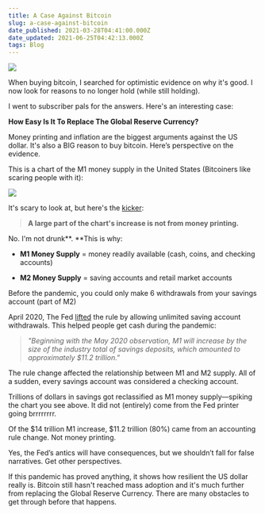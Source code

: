 ```yaml
---
title: A Case Against Bitcoin
slug: a-case-against-bitcoin
date_published: 2021-03-28T04:41:00.000Z
date_updated: 2021-06-25T04:42:13.000Z
tags: Blog
---
```


![](https://mcusercontent.com/13d6f824588a2db77eb01adbf/images/457c3f74-84e0-4d20-9c51-b068535748a6.gif)

When buying bitcoin, I searched for optimistic evidence on why it's good. I now look for reasons to no longer hold (while still holding).

I went to subscriber pals for the answers. Here's an interesting case:

**How Easy Is It To Replace The Global Reserve Currency?**

Money printing and inflation are the biggest arguments against the US dollar. It's also a BIG reason to buy bitcoin. Here’s perspective on the evidence.

This is a chart of the M1 money supply in the United States (Bitcoiners like scaring people with it):

![](https://mcusercontent.com/13d6f824588a2db77eb01adbf/images/af81fd08-4a5c-4b90-a462-d40f9a47c960.png)

It's scary to look at, but here's the [kicker](https://www.collaborativefund.com/blog/the-fed-isnt-printing-as-much-money-as-you-think/):

> **A large part of the chart's increase is not from money printing.**

No. I'm not drunk**. **This is why:

- **M1 Money Supply** = money readily available (cash, coins, and checking accounts)

- **M2 Money Supply** = saving accounts and retail market accounts

Before the pandemic, you could only make 6 withdrawals from your savings account (part of M2)

April 2020, The Fed [lifted](https://www.federalreserve.gov/newsevents/pressreleases/bcreg20200424a.htm) the rule by allowing unlimited saving account withdrawals. This helped people get cash during the pandemic:

> *"Beginning with the May 2020 observation, M1 will increase by the size of the industry total of savings deposits, which amounted to approximately $11.2 trillion."*

The rule change affected the relationship between M1 and M2 supply. All of a sudden, every savings account was considered a checking account. 

Trillions of dollars in savings got reclassified as M1 money supply––spiking the chart you see above. It did not (entirely) come from the Fed printer going brrrrrrrr.

Of the $14 trillion M1 increase, $11.2 trillion (80%) came from an accounting rule change. Not money printing. 

Yes, the Fed’s antics will have consequences, but we shouldn’t fall for false narratives. Get other perspectives. 

If this pandemic has proved anything, it shows how resilient the US dollar really is. Bitcoin still hasn't reached mass adoption and it's much further from replacing the Global Reserve Currency. There are many obstacles to get through before that happens.

